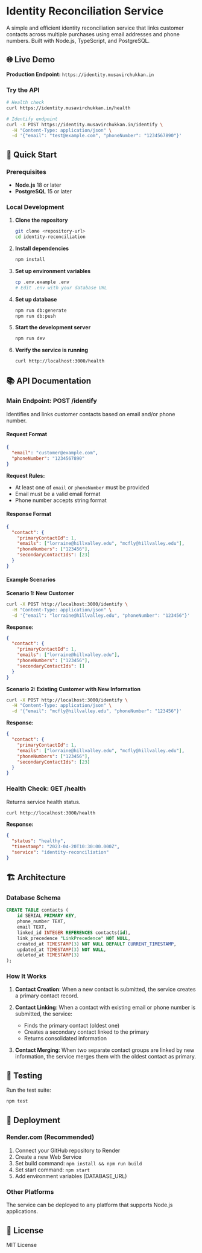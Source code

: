 # Identity Reconciliation Service

A simple and efficient identity reconciliation service that links customer contacts across multiple purchases using email addresses and phone numbers. Built with Node.js, TypeScript, and PostgreSQL.

## 🌐 Live Demo

**Production Endpoint:** `https://identity.musavirchukkan.in`

### Try the API

```bash
# Health check
curl https://identity.musavirchukkan.in/health

# Identify endpoint
curl -X POST https://identity.musavirchukkan.in/identify \
  -H "Content-Type: application/json" \
  -d '{"email": "test@example.com", "phoneNumber": "1234567890"}'
```

## 🚀 Quick Start

### Prerequisites

- **Node.js** 18 or later
- **PostgreSQL** 15 or later

### Local Development

1. **Clone the repository**

   ```bash
   git clone <repository-url>
   cd identity-reconciliation
   ```

2. **Install dependencies**

   ```bash
   npm install
   ```

3. **Set up environment variables**

   ```bash
   cp .env.example .env
   # Edit .env with your database URL
   ```

4. **Set up database**

   ```bash
   npm run db:generate
   npm run db:push
   ```

5. **Start the development server**

   ```bash
   npm run dev
   ```

6. **Verify the service is running**
   ```bash
   curl http://localhost:3000/health
   ```

## 📚 API Documentation

### Main Endpoint: POST /identify

Identifies and links customer contacts based on email and/or phone number.

#### Request Format

```json
{
  "email": "customer@example.com",
  "phoneNumber": "1234567890"
}
```

**Request Rules:**

- At least one of `email` or `phoneNumber` must be provided
- Email must be a valid email format
- Phone number accepts string format

#### Response Format

```json
{
  "contact": {
    "primaryContactId": 1,
    "emails": ["lorraine@hillvalley.edu", "mcfly@hillvalley.edu"],
    "phoneNumbers": ["123456"],
    "secondaryContactIds": [23]
  }
}
```

#### Example Scenarios

**Scenario 1: New Customer**

```bash
curl -X POST http://localhost:3000/identify \
  -H "Content-Type: application/json" \
  -d '{"email": "lorraine@hillvalley.edu", "phoneNumber": "123456"}'
```

**Response:**

```json
{
  "contact": {
    "primaryContactId": 1,
    "emails": ["lorraine@hillvalley.edu"],
    "phoneNumbers": ["123456"],
    "secondaryContactIds": []
  }
}
```

**Scenario 2: Existing Customer with New Information**

```bash
curl -X POST http://localhost:3000/identify \
  -H "Content-Type: application/json" \
  -d '{"email": "mcfly@hillvalley.edu", "phoneNumber": "123456"}'
```

**Response:**

```json
{
  "contact": {
    "primaryContactId": 1,
    "emails": ["lorraine@hillvalley.edu", "mcfly@hillvalley.edu"],
    "phoneNumbers": ["123456"],
    "secondaryContactIds": [23]
  }
}
```

### Health Check: GET /health

Returns service health status.

```bash
curl http://localhost:3000/health
```

**Response:**

```json
{
  "status": "healthy",
  "timestamp": "2023-04-20T10:30:00.000Z",
  "service": "identity-reconciliation"
}
```

## 🏗️ Architecture

### Database Schema

```sql
CREATE TABLE contacts (
    id SERIAL PRIMARY KEY,
    phone_number TEXT,
    email TEXT,
    linked_id INTEGER REFERENCES contacts(id),
    link_precedence "LinkPrecedence" NOT NULL,
    created_at TIMESTAMP(3) NOT NULL DEFAULT CURRENT_TIMESTAMP,
    updated_at TIMESTAMP(3) NOT NULL,
    deleted_at TIMESTAMP(3)
);
```

### How It Works

1. **Contact Creation**: When a new contact is submitted, the service creates a primary contact record.

2. **Contact Linking**: When a contact with existing email or phone number is submitted, the service:

   - Finds the primary contact (oldest one)
   - Creates a secondary contact linked to the primary
   - Returns consolidated information

3. **Contact Merging**: When two separate contact groups are linked by new information, the service merges them with the oldest contact as primary.

## 🧪 Testing

Run the test suite:

```bash
npm test
```

## 🚀 Deployment

### Render.com (Recommended)

1. Connect your GitHub repository to Render
2. Create a new Web Service
3. Set build command: `npm install && npm run build`
4. Set start command: `npm start`
5. Add environment variables (DATABASE_URL)

### Other Platforms

The service can be deployed to any platform that supports Node.js applications.

## 📝 License

MIT License
